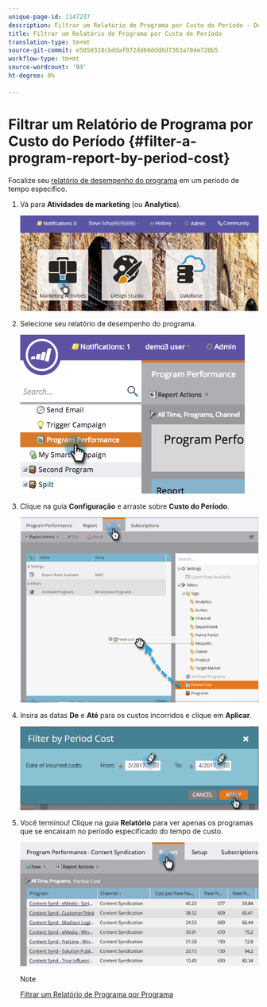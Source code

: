 ```yaml
---
unique-page-id: 1147237
description: Filtrar um Relatório de Programa por Custo do Período - Documentos do Marketing - Documentação do produto
title: Filtrar um Relatório de Programa por Custo de Período
translation-type: tm+mt
source-git-commit: e5050328cbddaf072dd60ddd8d7363a704e720b5
workflow-type: tm+mt
source-wordcount: '93'
ht-degree: 0%

---
```



# Filtrar um Relatório de Programa por Custo do Período {#filter-a-program-report-by-period-cost}

Focalize seu [relatório de desempenho do programa](/help/marketo/product-docs/core-marketo-concepts/programs/program-performance-report/create-a-program-performance-report.md) em um período de tempo específico.

1. Vá para **Atividades de marketing** (ou **Analytics**).

   ![](assets/login-marketing-activities-1.png)

1. Selecione seu relatório de desempenho do programa.

   ![](assets/image2014-9-23-16-3a22-3a52.png)

1. Clique na guia **Configuração** e arraste sobre **Custo do Período**.

   ![](assets/lm-86194-1.png)

1. Insira as datas **De** e **Até** para os custos incorridos e clique em **Aplicar**.

   ![](assets/lm-86194-2a-hands.png)

1. Você terminou! Clique na guia **Relatório** para ver apenas os programas que se encaixam no período especificado do tempo de custo.

   ![](assets/lm-86194-report-tab.png)

   >[!NOTE]
   >
   >[Filtrar um Relatório de Programa por Programa](/help/marketo/product-docs/core-marketo-concepts/programs/program-performance-report/filter-a-program-report-by-program.md)
